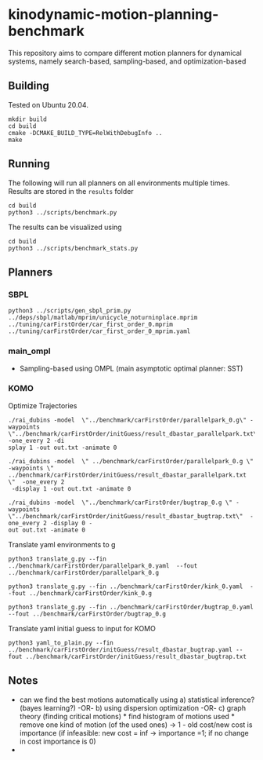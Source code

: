 # kinodynamic-motion-planning-benchmark
This repository aims to compare different motion planners for dynamical systems, namely search-based, sampling-based, and optimization-based

## Building

Tested on Ubuntu 20.04.

```
mkdir build
cd build
cmake -DCMAKE_BUILD_TYPE=RelWithDebugInfo ..
make
```

## Running

The following will run all planners on all environments multiple times. Results are stored in the `results` folder
```
cd build
python3 ../scripts/benchmark.py
```

The results can be visualized using

```
cd build
python3 ../scripts/benchmark_stats.py
```

## Planners

### SBPL

```
python3 ../scripts/gen_sbpl_prim.py ../deps/sbpl/matlab/mprim/unicycle_noturninplace.mprim ../tuning/carFirstOrder/car_first_order_0.mprim ../tuning/carFirstOrder/car_first_order_0_mprim.yaml
```

### main_ompl

* Sampling-based using OMPL (main asymptotic optimal planner: SST)

### KOMO


Optimize Trajectories

```
./rai_dubins -model  \"../benchmark/carFirstOrder/parallelpark_0.g\" -waypoints \"../benchmark/carFirstOrder/initGuess/result_dbastar_parallelpark.txt\"  -one_every 2 -di
splay 1 -out out.txt -animate 0
```

```
./rai_dubins -model  \" ../benchmark/carFirstOrder/parallelpark_0.g \" -waypoints \" ../benchmark/carFirstOrder/initGuess/result_dbastar_parallelpark.txt \"  -one_every 2
 -display 1 -out out.txt -animate 0
 ```

```
./rai_dubins -model  \"../benchmark/carFirstOrder/bugtrap_0.g \" -waypoints \"../benchmark/carFirstOrder/initGuess/result_dbastar_bugtrap.txt\"  -one_every 2 -display 0 -
out out.txt -animate 0
```

Translate yaml environments to g

```
python3 translate_g.py --fin ../benchmark/carFirstOrder/parallelpark_0.yaml  --fout ../benchmark/carFirstOrder/parallelpark_0.g
```

```
python3 translate_g.py --fin ../benchmark/carFirstOrder/kink_0.yaml  --fout ../benchmark/carFirstOrder/kink_0.g
```

```
python3 translate_g.py --fin ../benchmark/carFirstOrder/bugtrap_0.yaml  --fout ../benchmark/carFirstOrder/bugtrap_0.g
```

Translate yaml initial guess to input for KOMO

```
python3 yaml_to_plain.py --fin ../benchmark/carFirstOrder/initGuess/result_dbastar_bugtrap.yaml --fout ../benchmark/carFirstOrder/initGuess/result_dbastar_bugtrap.txt 
```

## Notes

* can we find the best motions automatically using 
    a) statistical inference? (bayes learning?) -OR-
    b) using dispersion optimization -OR-
    c) graph theory (finding critical motions)
      * find histogram of motions used
      * remove one kind of motion (of the used ones) -> 1 - old cost/new cost is importance (if infeasible: new cost = inf -> importance =1; if no change in cost importance is 0)
* 
